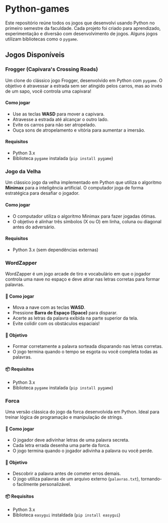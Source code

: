 # Python-games

Este repositório reúne todos os jogos que desenvolvi usando Python no primeiro semestre da faculdade. Cada projeto foi criado para aprendizado, experimentação e diversão com desenvolvimento de jogos. Alguns jogos utilizam bibliotecas como o `pygame`.

## Jogos Disponíveis

### Frogger (Capivara's Crossing Roads)

Um clone do clássico jogo Frogger, desenvolvido em Python com `pygame`. O objetivo é atravessar a estrada sem ser atingido pelos carros, mas ao invés de um sapo, você controla uma capivara!

#### Como jogar

- Use as teclas **WASD** para mover a capivara.
- Atravesse a estrada até alcançar o outro lado.
- Evite os carros para não ser atropelado.
- Ouça sons de atropelamento e vitória para aumentar a imersão.

#### Requisitos

- Python 3.x
- Biblioteca `pygame` instalada (`pip install pygame`)


### Jogo da Velha

Um clássico jogo da velha implementado em Python que utiliza o algoritmo **Minimax** para a inteligência artificial. O computador joga de forma estratégica para desafiar o jogador.

#### Como jogar

- O computador utiliza o algoritmo Minimax para fazer jogadas ótimas.
- O objetivo é alinhar três símbolos (X ou O) em linha, coluna ou diagonal antes do adversário.

#### Requisitos

- Python 3.x (sem dependências externas)


### WordZapper

WordZapper é um jogo arcade de tiro e vocabulário em que o jogador controla uma nave no espaço e deve atirar nas letras corretas para formar palavras.

#### 🚀 Como jogar

- Mova a nave com as teclas **WASD**.
- Pressione **Barra de Espaço (Space)** para disparar.
- Acerte as letras da palavra exibida na parte superior da tela.
- Evite colidir com os obstáculos espaciais!

#### 🧠 Objetivo

- Formar corretamente a palavra sorteada disparando nas letras corretas.
- O jogo termina quando o tempo se esgota ou você completa todas as palavras.

#### 📦 Requisitos

- Python 3.x
- Biblioteca `pygame` instalada (`pip install pygame`)


### Forca

Uma versão clássica do jogo da forca desenvolvida em Python. Ideal para treinar lógica de programação e manipulação de strings.

#### 🎯 Como jogar

- O jogador deve adivinhar letras de uma palavra secreta.
- Cada letra errada desenha uma parte da forca.
- O jogo termina quando o jogador adivinha a palavra ou você perde.

#### 🧠 Objetivo

- Descobrir a palavra antes de cometer erros demais.
- O jogo utiliza palavras de um arquivo externo (`palavras.txt`), tornando-o facilmente personalizável.

#### 📦 Requisitos

- Python 3.x
- Biblioteca `easygui` instaldada (`pip install easygui`)
